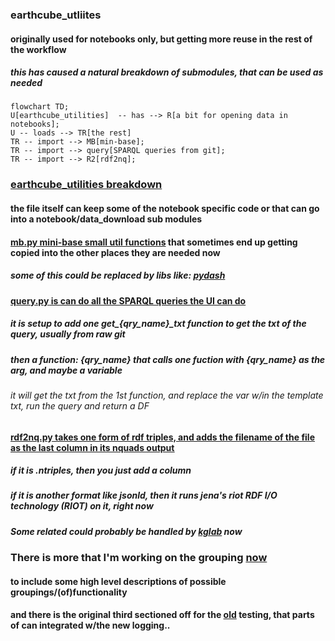 ### earthcube_utliites

#### originally used for notebooks only, but getting more reuse in the rest of the workflow

##### this has caused a natural breakdown of submodules, that can be used as needed

```mermaid
flowchart TD;
U[earthcube_utilities]  -- has --> R[a bit for opening data in notebooks];
U -- loads --> TR[the rest]
TR -- import --> MB[min-base];
TR -- import --> query[SPARQL queries from git];
TR -- import --> R2[rdf2nq];
``` 

### <ins>**earthcube_utilities** breakdown</ins>


#### the file itself can keep some of the notebook specific code or that can go into a notebook/data_download sub modules


#### <ins>__mb.py__ mini-base small util functions</ins> that sometimes end up getting copied into the other places they are needed now
##### some of this could be replaced by libs like: [pydash](https://github.com/dgilland/pydash)


#### <ins>**query.py** is can do all the SPARQL queries the UI can do<ins>
##### it is setup to add one get_{qry_name}\_txt  function to get the txt of the query, usually from raw git
##### then a function: {qry_name} that calls one fuction with {qry_name} as the arg, and maybe a variable
###### it will get the txt from the 1st function, and replace the var w/in the template txt, run the query and return a DF


#### <ins>**rdf2nq.py** takes one form of rdf triples, and adds the filename of the file as the last column in its nquads<ins> output
##### if it is .ntriples, then you just add a column
##### if it is another format like jsonld, then it runs jena's riot RDF I/O technology (RIOT) on it, right now
##### Some related could probably be handled by [kglab](https://derwen.ai/docs/kgl/ex4_0/) now

### There is more that I'm working on the grouping [now](https://mbobak.ncsa.illinois.edu/ec/utils/?C=M;O=D)
#### to include some high level descriptions of possible groupings/(of)functionality
#### and there is the original third sectioned off for the [old](https://github.com/earthcube/ec/blob/master/ect.py) testing, that parts of can integrated w/the new logging..
